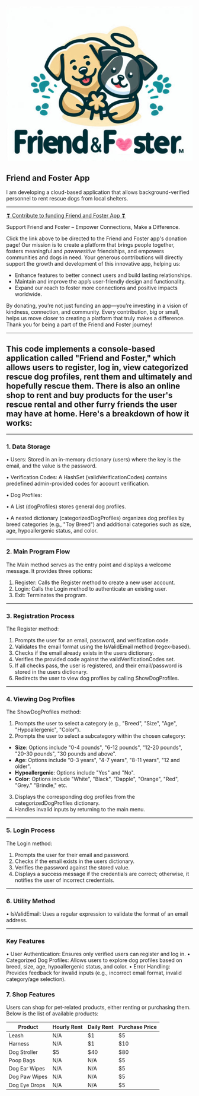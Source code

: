 ![Logo](logo.jpeg)

## Friend and Foster App ##

I am developing a cloud-based application that allows background-verified personnel to rent rescue dogs from local shelters.

___________________

[❣ Contribute to funding Friend and Foster App ❣](https://angelink.com/fundraiser-public/d34d37e7-fa36-4454-97af-86369158125d)

Support Friend and Foster – Empower Connections, Make a Difference.

Click the link above to be directed to the Friend and Foster app's donation page! Our mission is to create a platform that brings people together, fosters meaningful and *pawwwsitive* friendships, and empowers communities and dogs in need. Your generous contributions will directly support the growth and development of this innovative app, helping us:
- Enhance features to better connect users and build lasting relationships.
- Maintain and improve the app’s user-friendly design and functionality.
- Expand our reach to foster more connections and positive impacts worldwide.

By donating, you’re not just funding an app—you’re investing in a vision of kindness, connection, and community. Every contribution, big or small, helps us move closer to creating a platform that truly makes a difference. Thank you for being a part of the Friend and Foster journey! 

____________________

## This code implements a console-based application called "Friend and Foster," which allows users to register, log in, view categorized rescue dog profiles, rent them and ultimately and hopefully rescue them. There is also an online shop to rent and buy products for the user's rescue rental and other furry friends the user may have at home. Here's a breakdown of how it works: ##

---
### 1. Data Storage ###

•	Users: Stored in an in-memory dictionary (users) where the key is the email, and the value is the password.

•	Verification Codes: A HashSet (validVerificationCodes) contains predefined admin-provided codes for account verification.

•	Dog Profiles:

•	A List<string> (dogProfiles) stores general dog profiles.

•	A nested dictionary (categorizedDogProfiles) organizes dog profiles by breed categories (e.g., "Toy Breed") and additional categories such as size, age, hypoallergenic status, and color.

---
### 2. Main Program Flow ###
The Main method serves as the entry point and displays a welcome message. It provides three options:
1.	Register: Calls the Register method to create a new user account.
2.	Login: Calls the Login method to authenticate an existing user.
3.	Exit: Terminates the program.
---
### 3. Registration Process ###
The Register method:
1.	Prompts the user for an email, password, and verification code.
2.	Validates the email format using the IsValidEmail method (regex-based).
3.	Checks if the email already exists in the users dictionary.
4.	Verifies the provided code against the validVerificationCodes set.
5.	If all checks pass, the user is registered, and their email/password is stored in the users dictionary.
6.	Redirects the user to view dog profiles by calling ShowDogProfiles.
---
### 4. Viewing Dog Profiles ###
The ShowDogProfiles method:
1.	Prompts the user to select a category (e.g., "Breed", "Size", "Age", "Hypoallergenic", "Color").
2.	Prompts the user to select a subcategory within the chosen category:
   - **Size**: Options include "0-4 pounds", "6-12 pounds", "12-20 pounds", "20-30 pounds", "30 pounds and above".
   - **Age**: Options include "0-3 years", "4-7 years", "8-11 years", "12 and older".
   - **Hypoallergenic**: Options include "Yes" and "No".
   - **Color**: Options include "White", "Black", "Dapple", "Orange", "Red", "Grey." "Brindle," etc.
3.	Displays the corresponding dog profiles from the categorizedDogProfiles dictionary.
4.	Handles invalid inputs by returning to the main menu.
---
### 5. Login Process ###
The Login method:
1.	Prompts the user for their email and password.
2.	Checks if the email exists in the users dictionary.
3.	Verifies the password against the stored value.
4.	Displays a success message if the credentials are correct; otherwise, it notifies the user of incorrect credentials.
---
### 6. Utility Method ###

•	IsValidEmail: Uses a regular expression to validate the format of an email address.

---
### Key Features ###
•	User Authentication: Ensures only verified users can register and log in.
•	Categorized Dog Profiles: Allows users to explore dog profiles based on breed, size, age, hypoallergenic status, and color.
•	Error Handling: Provides feedback for invalid inputs (e.g., incorrect email format, invalid category/age selection).

### 7. Shop Features ###
Users can shop for pet-related products, either renting or purchasing them. Below is the list of available products:

| Product                     | Hourly Rent | Daily Rent | Purchase Price |
|-----------------------------|-------------|------------|----------------|
| Leash                       | N/A         | $1         | $5             |
| Harness                     | N/A         | $1         | $10            |
| Dog Stroller                | $5          | $40        | $80            |
| Poop Bags                   | N/A         | N/A        | $5             |
| Dog Ear Wipes               | N/A         | N/A        | $5             |
| Dog Paw Wipes               | N/A         | N/A        | $5             |
| Dog Eye Drops               | N/A         | N/A        | $5            

